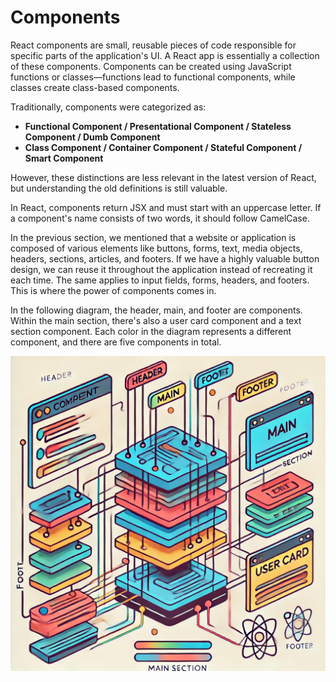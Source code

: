 # Components
React components are small, reusable pieces of code responsible for specific parts of the application's UI. A React app is essentially a collection of these components. Components can be created using JavaScript functions or classes—functions lead to functional components, while classes create class-based components.

Traditionally, components were categorized as:

- **Functional Component / Presentational Component / Stateless Component / Dumb Component**
- **Class Component / Container Component / Stateful Component / Smart Component**

However, these distinctions are less relevant in the latest version of React, but understanding the old definitions is still valuable.

In React, components return JSX and must start with an uppercase letter. If a component's name consists of two words, it should follow CamelCase.

In the previous section, we mentioned that a website or application is composed of various elements like buttons, forms, text, media objects, headers, sections, articles, and footers. If we have a highly valuable button design, we can reuse it throughout the application instead of recreating it each time. The same applies to input fields, forms, headers, and footers. This is where the power of components comes in.

In the following diagram, the header, main, and footer are components. Within the main section, there's also a user card component and a text section component. Each color in the diagram represents a different component, and there are five components in total.

![Components](./images/components.webp)